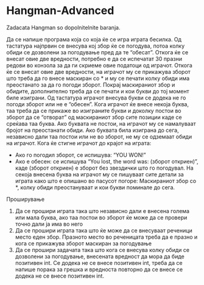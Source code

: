 # Hangman-Advanced
Zadacata Hangman so dopolnitelnite baranja.

Да се напише програма која со која ќе се игра играта бесилка.
Од тастатура најпрвин се внесува кој збор ќе се погодува, потоа колку обиди се
дозволени за погодување пред да те “обесат”. Откога ќе се внесат овие две вредности,
потребно е да се испечатат 30 празни редови во конзола за да ги скриеме овие податоци
од играчот.
Откога ќе се внесат овие две вредности, на играчот му се прикажува зборот што треба да
го внесе маскиран со * и му се печати колку обиди има преостанато за да го погоди
зборот.
Покрај маскираниот збор и обидите, дополнително треба да се печати и кои букви до тој
момент биле изиграни.
Од тастатура играчот внесува букви се додека не го погоди зборот или не е “обесен”.
Кога играчот ќе внесе некоја буква, таа треба да се прикаже во изиграните букви и
доколку постои во зборот да се “отворат” од маскираниот збор сите позиции каде се
среќава таа буква. Ако буквата не постои, на играчот му се намалуваат бројот на
преостанати обиди. Ако буквата била изиграна до сега, независно дали таа постои или не
во зборот, не му се одземаат обиди на играчот.
Кога ќе стигне играчот до крајот на играта:
- Ако го погодил зборот, се испишува: “YOU WON!”
- Ако е обесен: се испишува “You lost, the word was: (зборот откриен)”, каде (зборот
откриен) е зборот без звездички што го погодувал.
На секоја внесена буква на играчот му се пишуваат сите детали за играта како што е
опишано во пасусот погоре:
Маскираниот збор со *, колку обиди преостануваат и кои букви поминале до сега.

Проширување
1) Да се прошири играта така што независно дали е внесена голема или мала буква,
ако таа постои во зборот ќе може да се провери точно дали ја има во него
2) Да се прошири играта така што ќе може да се внесуваат реченици место еден
збор. Празното место во реченицата треба да е празно и кога се прикажува зборот
маскиран за погодување
3) Да се прошири задачата така што кога се внесува колку обиди се дозволени за
погодување, внесената вредност да мора да биде позитивен int. Се додека не се
внесе позитивен int, треба да се напише порака за грешка и вредноста повторно да
се внесе се додека не се внесе позитивен int.
